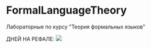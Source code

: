 # FormalLanguageTheory
Лабораторные по курсу "Теория формальных языков"

ДНЕЙ НА РЕФАЛЕ: ![](https://geps.dev/progress/1)
